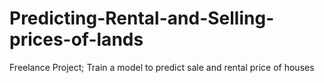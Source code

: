 # Predicting-Rental-and-Selling-prices-of-lands
Freelance Project; Train a model to predict sale and rental price of houses
